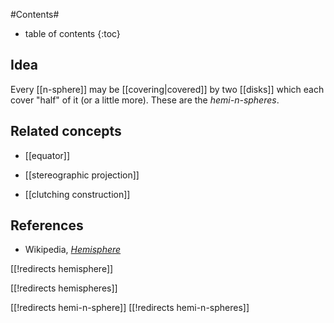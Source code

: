
#Contents#
* table of contents
{:toc}

## Idea

Every [[n-sphere]] may be [[covering|covered]] by two [[disks]] which each cover "half" of it (or a little more). These are the _hemi-$n$-spheres_.

## Related concepts

* [[equator]]

* [[stereographic projection]]

* [[clutching construction]]


## References

* Wikipedia, _[Hemisphere](https://en.wikipedia.org/wiki/Hemisphere)_


[[!redirects hemisphere]]

[[!redirects hemispheres]]

[[!redirects hemi-n-sphere]]
[[!redirects hemi-n-spheres]]